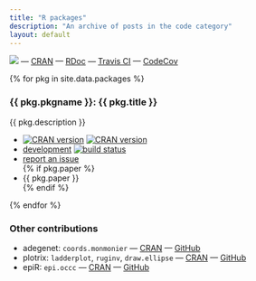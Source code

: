 ```yaml
---
title: "R packages"
description: "An archive of posts in the code category"
layout: default
---
```


<p id="checks-external">
<a href="http://depsy.org/person/329897">
    <img src="http://depsy.org/api/person/329897/badge.svg"></a> &mdash;
<a href="http://cran.r-project.org/web/checks/check_summary_by_maintainer.html#address:solymos_at_ualberta.ca">CRAN</a> &mdash;
<a href="https://www.rdocumentation.org/collaborators/name/Peter%20Solymos">RDoc</a> &mdash;
<a href="https://travis-ci.org/psolymos">Travis CI</a> &mdash;
<a href="https://codecov.io/gh/psolymos/">CodeCov</a>
</p>

{% for pkg in site.data.packages %}
<h3 id="code-{{ pkg.pkgname | downcase }}">{{ pkg.pkgname }}: {{ pkg.title }}</h3>
<div class="container">
<div class="row">
  <div class="col-md-4">
<p>{{ pkg.description }}</p>
  </div>
  <div class="col-md-4">
<ul class="fa-ul">

<li><i class="fa-li fa fa-archive text-black"></i><a href="http://cran.r-project.org/package={{ pkg.pkgname }}"><img src="http://www.r-pkg.org/badges/version/{{ pkg.pkgname }}" alt="CRAN version"></a>
<a href="http://cran.r-project.org/package={{ pkg.pkgname }}"><img src="http://cranlogs.r-pkg.org/badges/grand-total/{{ pkg.pkgname }}" alt="CRAN version"></a></li>
<li><i class="fa-li fa fa-github text-black"></i><a href="https://github.com/{{ pkg.devel }}/{{ pkg.pkgname }}">development</a> <a href="https://travis-ci.org/{{ pkg.devel }}/{{ pkg.pkgname }}"><img src="https://travis-ci.org/{{ pkg.devel }}/{{ pkg.pkgname }}.svg?branch=master" alt="build status"></a></li>
<li><i class="fa-li fa fa-bug text-black"></i><a href="https://github.com/{{ pkg.devel }}/{{ pkg.pkgname }}/issues">report an issue</a></li>
{% if pkg.paper %}<li><i class="fa-li fa fa-file-text-o text-black"></i>{{ pkg.paper }}</li>{% endif %}
</ul>
  </div>
</div>
</div>
{% endfor %}

### Other contributions

- adegenet: `coords.monmonier` &mdash; <i class="fa fa-archive text-black"></i> <a href="http://cran.r-project.org/package=adegenet">CRAN</a> &mdash; <i class="fa fa-github text-black"></i> <a href="https://github.com/psolymos/contrib">GitHub</a>
- plotrix: `ladderplot`, `ruginv`, `draw.ellipse` &mdash; <i class="fa fa-archive text-black"></i> <a href="http://cran.r-project.org/package=plotrix">CRAN</a> &mdash; <i class="fa fa-github text-black"></i> <a href="https://github.com/psolymos/contrib">GitHub</a>
- epiR: `epi.occc` &mdash; <i class="fa fa-archive text-black"></i> <a href="http://cran.r-project.org/package=epiR">CRAN</a> &mdash; <i class="fa fa-github text-black"></i> <a href="https://github.com/psolymos/contrib">GitHub</a>
